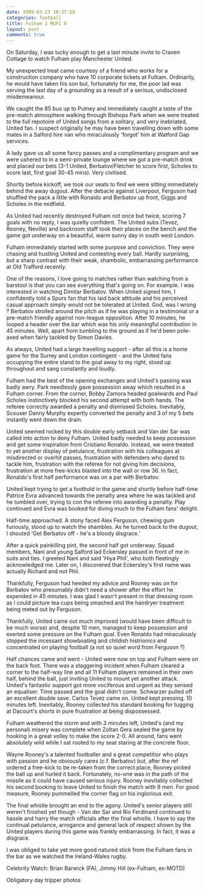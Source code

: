 ```yaml
---
date: 2009-03-23 10:37:59
categories: football
title: Fulham 2 MUFC 0
layout: post
comments: true
---
```

On Saturday, I was lucky enough to get a last minute invite to Craven
Cottage to watch Fulham play Manchester United.

My unexpected treat came courtesy of a friend who works for a
construction company who have 10 corporate tickets at Fulham.
Ordinarily, he would have taken his son but, fortunately for me, the
poor lad was serving the last day of a grounding as a result of a
serious, undisclosed misdemeanour.

We caught the 85 bus up to Putney and immediately caught a taste of the
pre-match atmosphere walking through Bishops Park when we were treated
to the full repotoire of United songs from a solitary, and very
inebriated, United fan. I suspect originally he may have been travelling
down with some mates in a Salford hire van who miraculously 'forgot' him
at Watford Gap services.

A lady gave us all some fancy passes and a complimentary program and we
were ushered to in a semi-private lounge where we got a pre-match drink
and placed our bets (3-1 United, Berbatov/Fletcher to score first,
Scholes to score last, first goal 30-45 mins). Very civilised.

Shortly before kickoff, we took our seats to find we were sitting
immediately behind the away dugout. After the debacle against Liverpool,
Ferguson had shuffled the pack a little with Ronaldo and Berbatov up
front, Giggs and Scholes in the midfield.

As United had recently destroyed Fulham not once but twice, scoring 7
goals with no reply, I was quietly confident. The United subs (Tevez,
Rooney, Neville) and backroom staff took their places on the bench and
the game got underway on a beautiful, warm sunny day in south west
London.

Fulham immediately started with some purpose and conviction. They were
chasing and hustling United and contesting every ball. Hardly
surprising, but a sharp contrast with their weak, shambolic,
embarrassing performance at Old Trafford recently.

One of the reasons, I love going to matches rather than watching from a
barstool is that you can see everything that's going on. For example. I
was interested in watching Dimitar Berbatov. When United signed him, I
confidently told a Spurs fan that his laid back attitude and his
perceived casual approach simply would not be tolerated at United. God,
was I wrong ? Berbatov strolled around the pitch as if he was playing in
a testimonial or a pre-match friendly against non-league opposition.
After 10 minutes, he looped a header over the bar which was his only
meaningful contribution in 45 minutes. Well, apart from tumbling to the
ground as if he'd been pole-axed when fairly tackled by Simon Davies.

As always, United had a large travelling support - after all this is a
home game for the Surrey and London contingent - and the United fans
occupying the entire stand to the goal away to my right, stood up
throughout and sang constantly and loudly.

Fulham had the best of the opening exchanges and United's passing was
badly awry. Park needlessly gave possession away which resulted in a
Fulham corner. From the corner, Bobby Zamora headed goalwards and Paul
Scholes instinctively blocked his second attempt with both hands. The
referee correctly awarded a penalty and dismissed Scholes. Inevitably,
Scouser Danny Murphy expertly converted the penalty and 3 of my 5 bets
instantly went down the drain.

United seemed rocked by this double early setback and Van der Sar was
called into action to deny Fulham. United badly needed to keep
possession and get some inspiration from Cristiano Ronaldo. Instead, we
were treated to yet another display of petulance, frustration with his
colleagues at misdirected or overhit passes, frustration with defenders
who dared to tackle him, frustration with the referee for not giving him
decisions, frustration at more free-kicks blasted into the wall or row
36. In fact, Ronaldo's first half performance was on a par with
Berbatov.

United kept trying to get a foothold in the game and shortly before
half-time Patrice Evra advanced towards the penalty area where he was
tackled and he tumbled over, trying to con the referee into awarding a
penalty. Play continued and Evra was booked for diving much to the
Fulham fans' delight.

Half-time approached. A stony faced Alex Ferguson, chewing gum
furiously, stood up to watch the shambles. As he turned back to the
dugout, I shouted 'Get Berbatov off - he's a bloody disgrace.'

After a quick painkilling pint, the second half got underway. Squad
members, Nani and young Salford lad Eckersley passed in front of me in
suits and ties. I greeted Nani and said 'Hiya Phil', who both fleetingly
acknowledged me. Later on, I discovered that Eckersley's first name was
actually Richard and not Phil.

Thankfully, Ferguson had heeded my advice and Rooney was on for Berbatov
who presumably didn't need a shower after the effort he expended in 45
minutes. I was glad I wasn't present in that dressing room as I could
picture tea cups being smashed and the hairdryer treatment being meted
out by Ferguson.

Thankfully, United came out much improved (would have been difficult to
be much worse) and, despite 10 men, managed to keep possession and
exerted some pressure on the Fulham goal. Even Ronaldo had miraculously
stopped the incessant showboating and childish histrionics and
concentrated on playing football (a not so quiet word from Ferguson ?)

Half chances came and went - United were now on top and Fulham were on
the back foot. There was a staggering incident when Fulham cleared a
corner to the half-way line and all 11 Fulham players remained in their
own half, behind the ball, just inviting United to mount yet another
attack. United's fantastic support got more vociferous and urgent as
they sensed an equaliser. Time passed and the goal didn't come.
Schwarzer pulled off an excellent double save. Carlos Tevez came on.
United kept pressing. 10 minutes left. Inevitably, Rooney collected his
standard booking for tugging at Dacourt's shorts in pure frustration at
being dispossessed.

Fulham weathered the storm and with 3 minutes left, United's (and my
personal) misery was complete when Zoltan Gera sealed the game by
hooking in a great volley to make the score 2-0. All around, fans went
absolutely wild while I sat rooted to my seat staring at the concrete
floor.

Wayne Rooney's a talented footballer and a great competitior who plays
with passion and he obviously cares (c.f. Berbatov) but, after the ref
ordered a free-kick to be re-taken from the correct place, Rooney picked
the ball up and hurled it back. Fortunately, no-one was in the path of
the missile as it could have caused serious injury. Rooney inevitably
collected his second booking to leave United to finish the match with 9
men. For good measure, Rooney pummelled the corner flag on his
inglorious exit.

The final whistle brought an end to the agony. United's senior players
still weren't finished yet though - Van der Sar and Rio Ferdinand
continued to hassle and harry the match officials after the final
whistle. I have to say the continual petulance, arrogance and general
lack of respect shown by the United players during this game was frankly
embarrassing. In fact, it was a disgrace.

I was obliged to take yet more good natured stick from the Fulham fans
in the bar as we watched the Ireland-Wales rugby.

Celebrity Watch: Brian Barwick (FA), Jimmy Hill (ex-Fulham, ex-MOTD)

Obligatory day tripper photos
